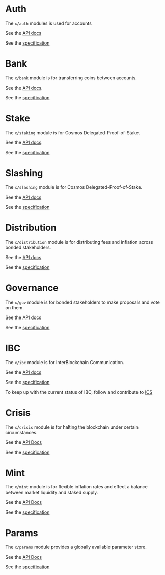 # Auth 

The `x/auth` modules is used for accounts

See the [API docs](https://godoc.org/github.com/cosmos/cosmos-sdk/x/auth)

See the [specification](https://github.com/cosmos/cosmos-sdk/tree/master/docs/spec/auth)

# Bank

The `x/bank` module is for transferring coins between accounts.

See the [API docs](https://godoc.org/github.com/cosmos/cosmos-sdk/x/bank).

See the [specification](https://github.com/cosmos/cosmos-sdk/tree/master/docs/spec/bank)

# Stake

The `x/staking` module is for Cosmos Delegated-Proof-of-Stake.

See the [API docs](https://godoc.org/github.com/cosmos/cosmos-sdk/x/staking).

See the
[specification](https://github.com/cosmos/cosmos-sdk/tree/master/docs/spec/staking)

# Slashing

The `x/slashing` module is for Cosmos Delegated-Proof-of-Stake.

See the [API docs](https://godoc.org/github.com/cosmos/cosmos-sdk/x/slashing)

See the
[specification](https://github.com/cosmos/cosmos-sdk/tree/master/docs/spec/slashing)

# Distribution

The `x/distribution` module is for distributing fees and inflation across bonded
stakeholders.

See the [API docs](https://godoc.org/github.com/cosmos/cosmos-sdk/x/distribution)

See the
[specification](https://github.com/cosmos/cosmos-sdk/tree/master/docs/spec/distribution)

# Governance

The `x/gov` module is for bonded stakeholders to make proposals and vote on them.

See the [API docs](https://godoc.org/github.com/cosmos/cosmos-sdk/x/gov)

See the
[specification](https://github.com/cosmos/cosmos-sdk/tree/master/docs/spec/governance)

# IBC

The `x/ibc` module is for InterBlockchain Communication.

See the [API docs](https://godoc.org/github.com/cosmos/cosmos-sdk/x/ibc)

See the
[specification](https://github.com/cosmos/cosmos-sdk/tree/master/docs/spec/ibc)

To keep up with the current status of IBC, follow and contribute to [ICS](https://github.com/cosmos/ics)

# Crisis

The `x/crisis` module is for halting the blockchain under certain circumstances.

See the [API Docs](https://godoc.org/github.com/cosmos/cosmos-sdk/x/crisis)

See the [specification](https://github.com/cosmos/cosmos-sdk/blob/master/docs/spec/crisis)

# Mint

The `x/mint` module is for flexible inflation rates and effect a balance between market liquidity and staked supply.

See the [API Docs](https://godoc.org/github.com/cosmos/cosmos-sdk/x/mint)

See the [specification](https://github.com/cosmos/cosmos-sdk/blob/master/docs/spec/mint)

# Params

The `x/params` module provides a globally available parameter store.

See the [API Docs](https://godoc.org/github.com/cosmos/cosmos-sdk/x/params)

See the [specification](https://github.com/cosmos/cosmos-sdk/blob/master/docs/spec/params)

